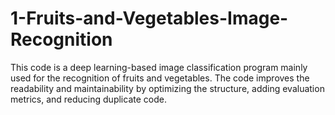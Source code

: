 # 1-Fruits-and-Vegetables-Image-Recognition
This code is a deep learning-based image classification program mainly used for the recognition of fruits and vegetables. The code improves the readability and maintainability by optimizing the structure, adding evaluation metrics, and reducing duplicate code. 

